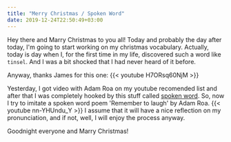 ```yaml
---
title: "Merry Christmas / Spoken Word"
date: 2019-12-24T22:50:49+03:00
---
```

Hey there and Marry Christmas to you all! Today and probably the day after today, I'm going to start working on my christmas vocabulary. Actually, today is day when I, for the first time in my life, discovered such a word like `tinsel`. And I was a bit shocked that I had never heard of it before.

Anyway, thanks James for this one:
{{< youtube H7ORsq60NjM >}}

Yesterday, I got video with Adam Roa on my youtube recomended list and after that I was completely hooked by this stuff called [spoken word](https://en.wikipedia.org/wiki/Spoken_word). 
So, now I try to imitate a spoken word poem 'Remember to laugh' by Adam Roa. 
{{< youtube nn-YHUndu_Y >}}
I assume that it will have a nice reflection on my pronunciation, and if not, well, I will enjoy the process anyway.

Goodnight everyone and Marry Christmas!